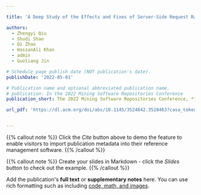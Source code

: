 ```yaml
---

title: 'A Deep Study of the Effects and Fixes of Server‑Side Request Races in Web Applications'

authors:
  - Zhengyi Qiu
  - Shudi Shao
  - Qi Zhao
  - HassanAli Khan
  - admin
  - Guoliang Jin

# Schedule page publish date (NOT publication's date).
publishDate: '2022-05-01'

# Publication name and optional abbreviated publication name.
# publication: In the 2022 Mining Software Repositories Conference
publication_short: The 2022 Mining Software Repositories Conference, **MSR22**

url_pdf: 'https://dl.acm.org/doi/abs/10.1145/3524842.3528463?casa_token=IWnOsd2E7kMAAAAA:CsLt4NYo7a_kATupyffJnEjZWHG7de_M1asSlLRoyUeKypxz_Z1pEX8e3U-u6jv6BE_RLaTfDe3q'


---
```


{{% callout note %}}
Click the _Cite_ button above to demo the feature to enable visitors to import publication metadata into their reference management software.
{{% /callout %}}

{{% callout note %}}
Create your slides in Markdown - click the _Slides_ button to check out the example.
{{% /callout %}}

Add the publication's **full text** or **supplementary notes** here. You can use rich formatting such as including [code, math, and images](https://docs.hugoblox.com/content/writing-markdown-latex/).
